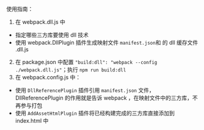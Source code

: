 使用指南：

1. 在 webpack.dll.js 中

- 指定哪些三方库要使用 dll 技术
- 使用 webpack.DllPlugin 插件生成映射文件 `manifest.json`和 的 dll 缓存文件 .dll.js

2. 在 package.json 中配置 `"build:dll": "webpack --config ./webpack.dll.js"`；执行 `npm run build:dll`
3. 在 webpack.config.js 中：

- 使用 `DllReferencePlugin` 插件引用 `manifest.json` 文件，DllReferencePlugin 的作用就是告诉 webpack ，在映射文件中的三方库，不再参与打包
- 使用 `AddAssetHtmlPlugin` 插件将已经构建完成的三方库直接添加到 index.html 中
